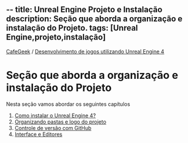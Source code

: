 --
title: Unreal Engine Projeto e Instalação
description: Seção que aborda a organização e instalação do Projeto.
tags: [Unreal Engine,projeto,instalação]
---

[CafeGeek](http://CafeGeek.eti.br)  / [Desenvolvimento de jogos utilizando Unreal Engine 4](http://cafeGeek.eti.br/unreal_engine/index.html)

# Seção que aborda a organização e instalação do Projeto
Nesta seção vamos abordar os seguintes capítulos

1. [Como instalar o Unreal Engine 4?](como_instalar_o_unreal_engine.html)
1. [Organizando pastas e logo do projeto](organizando_pastas_e_logo.html)
1. [Controle de versão com GitHub](controle_de_versao_github.html)
1. [Interface e Editores](interface.html)
